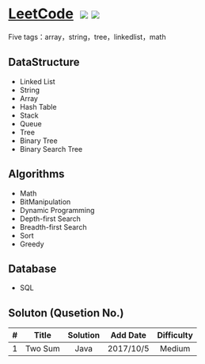 # [LeetCode](https://leetcode.com/problemset/algorithms/)  ![](https://img.shields.io/badge/language-Java/Python-blue.svg) ![](https://img.shields.io/badge/license-MIT-brightgreen.svg) 

Five tags：array，string，tree，linkedlist，math

## DataStructure
- Linked List
- String
- Array
- Hash Table
- Stack
- Queue 
- Tree
- Binary Tree
- Binary Search Tree


## Algorithms
- Math
- BitManipulation
- Dynamic Programming
- Depth-first Search
- Breadth-first Search
- Sort
- Greedy

## Database
- SQL

## Soluton (Qusetion No.)

| #	   | Title    | Solution   | Add Date	|    Difficulty |
| ---- |:--------:| :--------: |:--------: |:--------: |
|   1	 |  Two Sum  | Java       | 2017/10/5   | Medium ||

